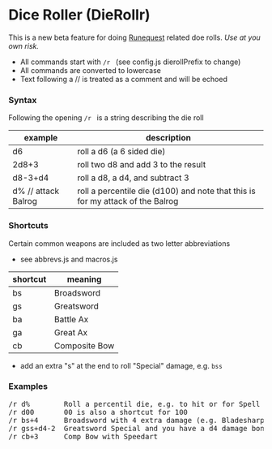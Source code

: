 # Dice Roller (DieRollr)

This is a new beta feature for doing [Runequest](https://www.chaosium.com/runequest/) related doe rolls.  _Use at you own risk._

 - All commands start with `/r `  (see config.js dierollPrefix to change)
 - All commands are converted to lowercase
 - Text following a // is treated as a comment and will be echoed

### Syntax

Following the opening `/r ` is a string describing the die roll

|example|description|
|-------|-----------|
|d6|roll a d6 (a 6 sided die)|
|2d8+3|roll two d8 and add 3 to the result|
|d8-3+d4|roll a d8, a d4, and subtract 3|
|d% // attack Balrog|roll a percentile die (d100) and note that this is for my attack of the Balrog|

### Shortcuts

Certain common weapons are included as two letter abbreviations
 - see abbrevs.js and macros.js

|shortcut|meaning|
|-------|-----------|
|bs|Broadsword|
|gs|Greatsword|
|ba|Battle Ax|
|ga|Great Ax|
|cb|Composite Bow|

 - add an extra "s" at the end to roll "Special" damage, e.g. `bss`

### Examples

<pre>
/r d%        Roll a percentil die, e.g. to hit or for Spell Resistance
/r d00       00 is also a shortcut for 100
/r bs+4      Broadsword with 4 extra damage (e.g. Bladesharp 4)
/r gss+d4-2  Greatsword Special and you have a d4 damage bonus, but Dullblade 2
/r cb+3      Comp Bow with Speedart
</pre>
